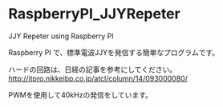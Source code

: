 # RaspberryPI_JJYRepeter
JJY Repeter using Raspberry PI

Raspberry PI で、標準電波JJYを発信する簡単なプログラムです。

ハードの回路は、日経の記事を参考にしてください。
http://itpro.nikkeibp.co.jp/atcl/column/14/093000080/

PWMを使用して40kHzの発信をしています。
